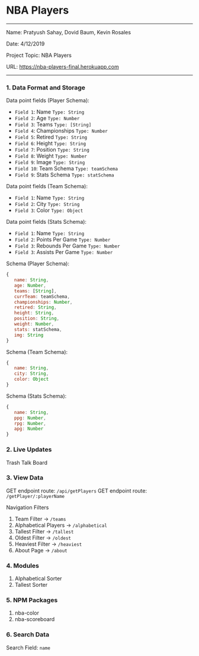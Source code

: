 
# NBA Players

---

Name: Pratyush Sahay, Dovid Baum, Kevin Rosales

Date: 4/12/2019

Project Topic: NBA Players

URL: https://nba-players-final.herokuapp.com

---


### 1. Data Format and Storage

Data point fields (Player Schema):
- `Field 1`: Name                `Type: String`
- `Field 2`: Age                 `Type: Number`
- `Field 3`: Teams               `Type: [String]`
- `Field 4`: Championships       `Type: Number`
- `Field 5`: Retired             `Type: String`
- `Field 6`: Height              `Type: String`
- `Field 7`: Position            `Type: String`
- `Field 8`: Weight              `Type: Number`
- `Field 9`: Image               `Type: String`
- `Field 10`: Team Schema        `Type: teamSchema`
- `Field 9`: Stats Schema        `Type: statSchema`

Data point fields (Team Schema):
- `Field 1`: Name                `Type: String`
- `Field 2`: City                `Type: String`
- `Field 3`: Color               `Type: Object`

Data point fields (Stats Schema):
- `Field 1`: Name                `Type: String`
- `Field 2`: Points Per Game     `Type: Number`
- `Field 3`: Rebounds Per Game   `Type: Number`
- `Field 3`: Assists Per Game    `Type: Number`

Schema (Player Schema): 
```javascript
{
   name: String,
   age: Number,
   teams: [String],
   currTeam: teamSchema,
   championships: Number,
   retired: String,
   height: String,
   position: String,
   weight: Number,
   stats: statSchema,
   img: String
}
```

Schema (Team Schema): 
```javascript
{
   name: String,
   city: String,
   color: Object
}
```

Schema (Stats Schema): 
```javascript
{
   name: String,
   ppg: Number,
   rpg: Number,
   apg: Number
}
```

### 2. Live Updates
Trash Talk Board

### 3. View Data
GET endpoint route: `/api/getPlayers`
GET endpoint route: `/getPlayer/:playerName`

Navigation Filters
1. Team Filter -> `/teams`
2. Alphabetical Players -> `/alphabetical`
3. Tallest Filter -> `/tallest`
4. Oldest Filter -> `/oldest`
5. Heaviest Filter -> `/heaviest`
6. About Page -> `/about`

### 4. Modules
1. Alphabetical Sorter
2. Tallest Sorter

### 5. NPM Packages
1. nba-color
2. nba-scoreboard

### 6. Search Data
Search Field: `name`


